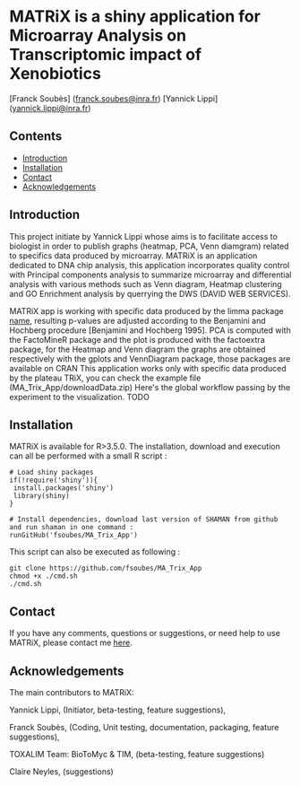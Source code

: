 # MATRiX is a shiny application for Microarray Analysis on Transcriptomic impact of Xenobiotics
[Franck Soubès] (franck.soubes@inra.fr) [Yannick Lippi] (yannick.lippi@inra.fr)

## Contents

- [Introduction](#introduction)
- [Installation](#installation)
- [Contact](#contact)
- [Acknowledgements](#acknowledgements)


## Introduction

This project initiate by Yannick Lippi whose aims is to facilitate access to biologist in order to publish graphs (heatmap, PCA, Venn diamgram) related to specifics data produced by microarray.
MATRiX is an application dedicated to  DNA chip analysis, this application incorporates quality control with Principal components analysis to summarize microarray and differential analysis with various methods such as Venn diagram, Heatmap clustering and GO Enrichment analysis by querrying the DWS (DAVID WEB SERVICES).

MATRiX app is working with specific data produced by the limma package [name](citation), resulting p-values are adjusted according to the Benjamini and Hochberg procedure [Benjamini and Hochberg 1995].
PCA is computed with the FactoMineR package and the plot is produced with the factoextra package, for the Heatmap and Venn diagram the graphs are obtained respectively with the gplots and VennDiagram package, those packages are available on CRAN
This application works only with specific data produced by the plateau TRiX, you can check the example file (MA_Trix_App/downloadData.zip)
Here's the global workflow passing by the experiment to the visualization.
TODO

## Installation

MATRiX is available for R>3.5.0. The installation, download and execution can all be performed with a small R script :
```
# Load shiny packages
if(!require('shiny')){
 install.packages('shiny')
 library(shiny)
}

# Install dependencies, download last version of SHAMAN from github and run shaman in one command :
runGitHub('fsoubes/MA_Trix_App')
```
This script can also be executed as following : 
```
git clone https://github.com/fsoubes/MA_Trix_App
chmod +x ./cmd.sh
./cmd.sh
```

## Contact

If you have any comments, questions or suggestions, or need help to use MATRiX, please contact me [here](franck.soubes@inra.fr).

## Acknowledgements

The main contributors to MATRiX:

Yannick Lippi, (Initiator, beta-testing, feature suggestions),

Franck Soubès, (Coding, Unit testing, documentation, packaging, feature suggestions),

TOXALIM Team: BioToMyc & TIM, (beta-testing, feature suggestions)  

Claire Neyles, (suggestions)


